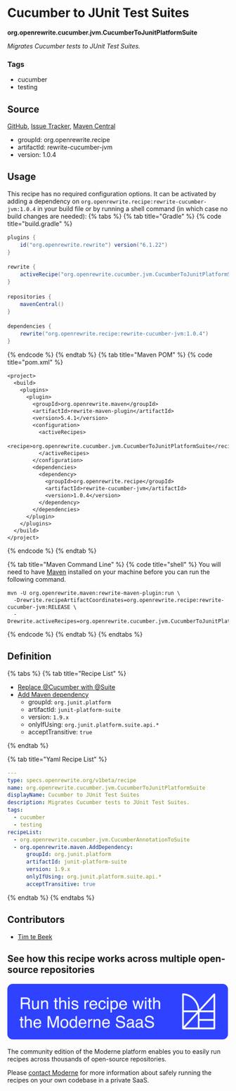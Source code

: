 # Cucumber to JUnit Test Suites

**org.openrewrite.cucumber.jvm.CucumberToJunitPlatformSuite**

_Migrates Cucumber tests to JUnit Test Suites._

### Tags

* cucumber
* testing

## Source

[GitHub](https://github.com/openrewrite/rewrite-cucumber-jvm/blob/main/src/main/resources/META-INF/rewrite/cucumber.yml), [Issue Tracker](https://github.com/openrewrite/rewrite-cucumber-jvm/issues), [Maven Central](https://central.sonatype.com/artifact/org.openrewrite.recipe/rewrite-cucumber-jvm/1.0.4/jar)

* groupId: org.openrewrite.recipe
* artifactId: rewrite-cucumber-jvm
* version: 1.0.4


## Usage

This recipe has no required configuration options. It can be activated by adding a dependency on `org.openrewrite.recipe:rewrite-cucumber-jvm:1.0.4` in your build file or by running a shell command (in which case no build changes are needed): 
{% tabs %}
{% tab title="Gradle" %}
{% code title="build.gradle" %}
```groovy
plugins {
    id("org.openrewrite.rewrite") version("6.1.22")
}

rewrite {
    activeRecipe("org.openrewrite.cucumber.jvm.CucumberToJunitPlatformSuite")
}

repositories {
    mavenCentral()
}

dependencies {
    rewrite("org.openrewrite.recipe:rewrite-cucumber-jvm:1.0.4")
}
```
{% endcode %}
{% endtab %}
{% tab title="Maven POM" %}
{% code title="pom.xml" %}
```markup
<project>
  <build>
    <plugins>
      <plugin>
        <groupId>org.openrewrite.maven</groupId>
        <artifactId>rewrite-maven-plugin</artifactId>
        <version>5.4.1</version>
        <configuration>
          <activeRecipes>
            <recipe>org.openrewrite.cucumber.jvm.CucumberToJunitPlatformSuite</recipe>
          </activeRecipes>
        </configuration>
        <dependencies>
          <dependency>
            <groupId>org.openrewrite.recipe</groupId>
            <artifactId>rewrite-cucumber-jvm</artifactId>
            <version>1.0.4</version>
          </dependency>
        </dependencies>
      </plugin>
    </plugins>
  </build>
</project>
```
{% endcode %}
{% endtab %}

{% tab title="Maven Command Line" %}
{% code title="shell" %}
You will need to have [Maven](https://maven.apache.org/download.cgi) installed on your machine before you can run the following command.

```shell
mvn -U org.openrewrite.maven:rewrite-maven-plugin:run \
  -Drewrite.recipeArtifactCoordinates=org.openrewrite.recipe:rewrite-cucumber-jvm:RELEASE \
  -Drewrite.activeRecipes=org.openrewrite.cucumber.jvm.CucumberToJunitPlatformSuite
```
{% endcode %}
{% endtab %}
{% endtabs %}

## Definition

{% tabs %}
{% tab title="Recipe List" %}
* [Replace @Cucumber with @Suite](../../cucumber/jvm/cucumberannotationtosuite.md)
* [Add Maven dependency](../../maven/adddependency.md)
  * groupId: `org.junit.platform`
  * artifactId: `junit-platform-suite`
  * version: `1.9.x`
  * onlyIfUsing: `org.junit.platform.suite.api.*`
  * acceptTransitive: `true`

{% endtab %}

{% tab title="Yaml Recipe List" %}
```yaml
---
type: specs.openrewrite.org/v1beta/recipe
name: org.openrewrite.cucumber.jvm.CucumberToJunitPlatformSuite
displayName: Cucumber to JUnit Test Suites
description: Migrates Cucumber tests to JUnit Test Suites.
tags:
  - cucumber
  - testing
recipeList:
  - org.openrewrite.cucumber.jvm.CucumberAnnotationToSuite
  - org.openrewrite.maven.AddDependency:
      groupId: org.junit.platform
      artifactId: junit-platform-suite
      version: 1.9.x
      onlyIfUsing: org.junit.platform.suite.api.*
      acceptTransitive: true

```
{% endtab %}
{% endtabs %}

## Contributors
* [Tim te Beek](mailto:timtebeek@gmail.com)


## See how this recipe works across multiple open-source repositories

[![Moderne Link Image](/.gitbook/assets/ModerneRecipeButton.png)](https://app.moderne.io/recipes/org.openrewrite.cucumber.jvm.CucumberToJunitPlatformSuite)

The community edition of the Moderne platform enables you to easily run recipes across thousands of open-source repositories.

Please [contact Moderne](https://moderne.io/product) for more information about safely running the recipes on your own codebase in a private SaaS.
